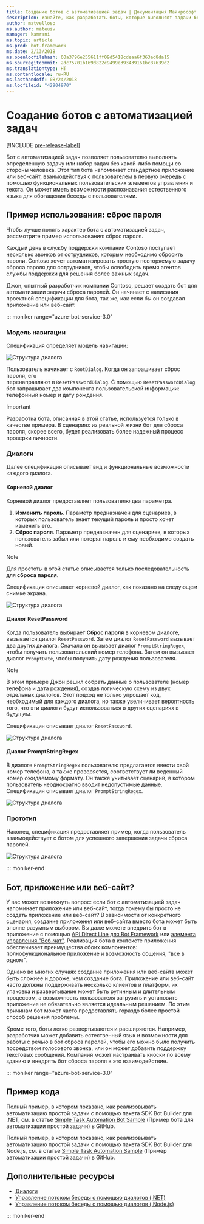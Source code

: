 ```yaml
---
title: Создание ботов с автоматизацией задач | Документация Майкрософт
description: Узнайте, как разработать боты, которые выполняют задачи без дальнейшего вмешательства человека.
author: matvelloso
ms.author: mateusv
manager: kamrani
ms.topic: article
ms.prod: bot-framework
ms.date: 2/13/2018
ms.openlocfilehash: 60a3796e255611ff09d5418cdeaa6f363ad8da15
ms.sourcegitcommit: 2dc75701b169d822c9499e393439161bc87639d2
ms.translationtype: HT
ms.contentlocale: ru-RU
ms.lasthandoff: 08/24/2018
ms.locfileid: "42904970"
---
```

# <a name="create-task-automation-bots"></a>Создание ботов с автоматизацией задач

[!INCLUDE [pre-release-label](./includes/pre-release-label-v3.md)]

Бот с автоматизацией задач позволяет пользователю выполнять определенную задачу или набор задач без какой-либо помощи со стороны человека. Этот тип бота напоминает стандартное приложение или веб-сайт, взаимодействуя с пользователем в первую очередь с помощью функциональных пользовательских элементов управления и текста. Он может иметь возможности распознавания естественного языка для обогащения беседы с пользователями. 

## <a name="example-use-case-password-reset"></a>Пример использования: сброс пароля

Чтобы лучше понять характер бота с автоматизацией задач, рассмотрите пример использования: сброс пароля. 

Каждый день в службу поддержки компании Contoso поступает несколько звонков от сотрудников, которым необходимо сбросить пароли. Contoso хочет автоматизировать простую повторяемую задачу сброса пароля для сотрудников, чтобы освободить время агентов службы поддержки для решения более важных задач. 

Джон, опытный разработчик компании Contoso, решает создать бот для автоматизации задачи сброса паролей. Он начинает с написания проектной спецификации для бота, так же, как если бы он создавал приложение или веб-сайт. 

::: moniker range="azure-bot-service-3.0"

### <a name="navigation-model"></a>Модель навигации

Спецификация определяет модель навигации:

![Структура диалога](~/media/bot-service-design-pattern-task-automation/simple-task1.png)

Пользователь начинает с `RootDialog`. Когда он запрашивает сброс пароля, его  
перенаправляют в `ResetPasswordDialog`. С помощью `ResetPasswordDialog` бот запрашивает два компонента пользовательской информации: телефонный номер и дату рождения. 

> [!IMPORTANT]
> Разработка бота, описанная в этой статье, используется только в качестве примера. В сценариях из реальной жизни бот для сброса пароля, скорее всего, будет реализовать более надежный процесс проверки личности.

### <a name="dialogs"></a>Диалоги

Далее спецификация описывает вид и функциональные возможности каждого диалога. 

#### <a name="root-dialog"></a>Корневой диалог

Корневой диалог предоставляет пользователю два параметра. 

1. **Изменить пароль**. Параметр предназначен для сценариев, в которых пользователь знает текущий пароль и просто хочет изменить его.
2. **Сброс пароля**. Параметр предназначен для сценариев, в которых пользователь забыл или потерял пароль и ему необходимо создать новый.

> [!NOTE]
> Для простоты в этой статье описывается только последовательность для **сброса пароля**.

Спецификация описывает корневой диалог, как показано на следующем снимке экрана.

![Структура диалога](~/media/bot-service-design-pattern-task-automation/simple-task2.png)

#### <a name="resetpassword-dialog"></a>Диалог ResetPassword

Когда пользователь выбирает **Сброс пароля** в корневом диалоге, вызывается диалог `ResetPassword`. 
Затем диалог `ResetPassword` вызывает два других диалога. 
Сначала он вызывает диалог `PromptStringRegex`, чтобы получить пользовательский номер телефона. 
Затем он вызывает диалог `PromptDate`, чтобы получить дату рождения пользователя. 

> [!NOTE]
> В этом примере Джон решил собрать данные о пользователе (номер телефона и дата рождения), создав логическую схему из двух отдельных диалогов. Этот подход не только упрощает код, необходимый для каждого диалога, но также увеличивает вероятность того, что эти диалоги будут использоваться в других сценариях в будущем. 

Спецификация описывает диалог `ResetPassword`.

![Структура диалога](~/media/bot-service-design-pattern-task-automation/simple-task3.png)

#### <a name="promptstringregex-dialog"></a>Диалог PromptStringRegex

В диалоге `PromptStringRegex` пользователю предлагается ввести свой номер телефона, а также проверяется, соответствует ли веденный номер ожидаемому формату. 
Он также учитывает сценарий, в котором пользователь неоднократно вводит недопустимые данные. 
Спецификация описывает диалог `PromptStringRegex`.

![Структура диалога](~/media/bot-service-design-pattern-task-automation/simple-task4.png)

### <a name="prototype"></a>Прототип

Наконец, спецификация предоставляет пример, когда пользователь взаимодействует с ботом для успешного завершения задачи сброса паролей.

![Структура диалога](~/media/bot-service-design-pattern-task-automation/simple-task5.png)

::: moniker-end 

## <a name="bot-app-or-website"></a>Бот, приложение или веб-сайт?

У вас может возникнуть вопрос: если бот с автоматизацией задач напоминает приложение или веб-сайт, тогда почему бы просто не создать приложение или веб-сайт? В зависимости от конкретного сценария, создание приложения или веб-сайта вместо бота может быть вполне разумным выбором. Вы даже можете внедрить бот в приложение с помощью [API Direct Line для Bot Framework][directLineAPI] или <a href="https://github.com/Microsoft/BotFramework-WebChat" target="_blank">элемента управления "Веб-чат"</a>. Реализация бота в контексте приложения обеспечивает преимущества обоих компонентов: полнофункциональное приложение и возможность общения, "все в одном". 

Однако во многих случаях создание приложения или веб-сайта может быть сложнее и дороже, чем создание бота. Приложение или веб-сайт часто должны поддерживать несколько клиентов и платформ, их упаковка и развертывание может быть рутинным и длительным процессом, а возможность пользователя загрузить и установить приложение не обязательно является идеальным решением. По этим причинам бот может часто предоставлять гораздо более простой способ решения проблемы. 

Кроме того, боты легко развертываются и расширяются. Например, разработчик может добавить естественный язык и возможности для работы с речью в бот сброса паролей, чтобы его можно было получить посредством голосового звонка, или он может добавить поддержку текстовых сообщений. Компания может настраивать киоски по всему зданию и внедрять бот сброса пароля в это взаимодействие.

::: moniker range="azure-bot-service-3.0"
## <a name="sample-code"></a>Пример кода

Полный пример, в котором показано, как реализовывать автоматизацию простой задачи с помощью пакета SDK Bot Builder для .NET, см. в статье <a href="https://github.com/Microsoft/BotBuilder-Samples/tree/master/CSharp/capability-SimpleTaskAutomation" target="_blank">Simple Task Automation Bot Sample</a> (Пример бота для автоматизации простой задачи) в GitHub.

Полный пример, в котором показано, как реализовывать автоматизацию простой задачи с помощью пакета SDK Bot Builder для Node.js, см. в статье <a href="https://github.com/Microsoft/BotBuilder-Samples/tree/master/Node/capability-SimpleTaskAutomation" target="_blank">Simple Task Automation Sample</a> (Пример автоматизации простой задачи) в GitHub.

## <a name="additional-resources"></a>Дополнительные ресурсы

- [Диалоги](~/dotnet/bot-builder-dotnet-dialogs.md)
- [Управление потоком беседы с помощью диалогов (.NET)](~/dotnet/bot-builder-dotnet-manage-conversation-flow.md)
- [Управление потоком беседы с помощью диалогов (.Node.js)](~/nodejs/bot-builder-nodejs-manage-conversation-flow.md)

::: moniker-end

[directLineAPI]: https://docs.botframework.com/en-us/restapi/directline3/#navtitle
